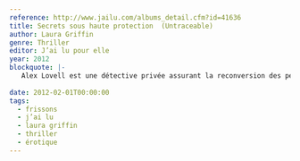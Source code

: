 ```yaml
---
reference: http://www.jailu.com/albums_detail.cfm?id=41636
title: Secrets sous haute protection  (Untraceable)
author: Laura Griffin
genre: Thriller
editor: J’ai lu pour elle
year: 2012
blockquote: |-
   Alex Lovell est une détective privée assurant la reconversion des personnes placées dans le programme de protection des témoins. La disparition de Mélanie Bess, une ancienne cliente, va l’obliger à rouvrir un dossier classé. Intimement persuadée que son mari y est pour quelque chose en dépit de sa très bonne réputation de flic, elle mène l’enquête aidée de Nathan Devreaux, inspecteur du département de police d’Austin, et va tenter de le rallier à sa cause...
  
date: 2012-02-01T00:00:00
tags:
  - frissons
  - j’ai lu
  - laura griffin
  - thriller
  - érotique
---
```

